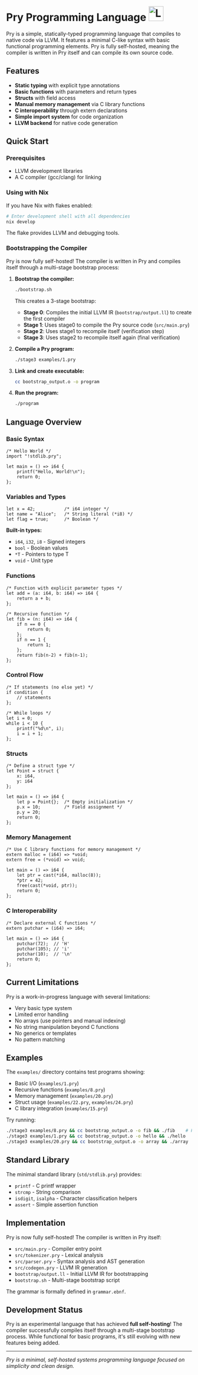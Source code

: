 <h1>
  Pry Programming Language
  <img src="images/logo.svg" width="40" alt="Logo" />
</h1>

Pry is a simple, statically-typed programming language that compiles to native code via LLVM. It features a minimal C-like syntax with basic functional programming elements. Pry is fully self-hosted, meaning the compiler is written in Pry itself and can compile its own source code.

## Features

- **Static typing** with explicit type annotations
- **Basic functions** with parameters and return types
- **Structs** with field access
- **Manual memory management** via C library functions
- **C interoperability** through extern declarations
- **Simple import system** for code organization
- **LLVM backend** for native code generation

## Quick Start

### Prerequisites

- LLVM development libraries
- A C compiler (gcc/clang) for linking

### Using with Nix

If you have Nix with flakes enabled:

```bash
# Enter development shell with all dependencies
nix develop
```

The flake provides LLVM and debugging tools.

### Bootstrapping the Compiler

Pry is now fully self-hosted! The compiler is written in Pry and compiles itself through a multi-stage bootstrap process:

1. **Bootstrap the compiler:**
   ```bash
   ./bootstrap.sh
   ```

   This creates a 3-stage bootstrap:
   - **Stage 0**: Compiles the initial LLVM IR (`bootstrap/output.ll`) to create the first compiler
   - **Stage 1**: Uses stage0 to compile the Pry source code (`src/main.pry`)
   - **Stage 2**: Uses stage1 to recompile itself (verification step)
   - **Stage 3**: Uses stage2 to recompile itself again (final verification)

2. **Compile a Pry program:**
   ```bash
   ./stage3 examples/1.pry
   ```

3. **Link and create executable:**
   ```bash
   cc bootstrap_output.o -o program
   ```

4. **Run the program:**
   ```bash
   ./program
   ```

## Language Overview

### Basic Syntax

```pry
/* Hello World */
import "!stdlib.pry";

let main = () => i64 {
    printf("Hello, World!\n");
    return 0;
};
```

### Variables and Types

```pry
let x = 42;           /* i64 integer */
let name = "Alice";   /* String literal (*i8) */
let flag = true;      /* Boolean */
```

**Built-in types:**
- `i64`, `i32`, `i8` - Signed integers  
- `bool` - Boolean values
- `*T` - Pointers to type T
- `void` - Unit type

### Functions

```pry
/* Function with explicit parameter types */
let add = (a: i64, b: i64) => i64 {
    return a + b;
};

/* Recursive function */
let fib = (n: i64) => i64 {
    if n == 0 {
        return 0;
    };
    if n == 1 {
        return 1;
    };
    return fib(n-2) + fib(n-1);
};
```

### Control Flow

```pry
/* If statements (no else yet) */
if condition {
    // statements
};

/* While loops */
let i = 0;
while i < 10 {
    printf("%d\n", i);
    i = i + 1;
};
```

### Structs

```pry
/* Define a struct type */
let Point = struct {
    x: i64,
    y: i64
};

let main = () => i64 {
    let p = Point{};  /* Empty initialization */
    p.x = 10;         /* Field assignment */
    p.y = 20;
    return 0;
};
```

### Memory Management

```pry
/* Use C library functions for memory management */
extern malloc = (i64) => *void;
extern free = (*void) => void;

let main = () => i64 {
    let ptr = cast(*i64, malloc(8));
    *ptr = 42;
    free(cast(*void, ptr));
    return 0;
};
```

### C Interoperability

```pry
/* Declare external C functions */
extern putchar = (i64) => i64;

let main = () => i64 {
    putchar(72);  // 'H'
    putchar(105); // 'i'
    putchar(10);  // '\n'
    return 0;
};
```

## Current Limitations

Pry is a work-in-progress language with several limitations:

- Very basic type system
- Limited error handling
- No arrays (use pointers and manual indexing)
- No string manipulation beyond C functions
- No generics or templates
- No pattern matching

## Examples

The `examples/` directory contains test programs showing:

- Basic I/O (`examples/1.pry`)
- Recursive functions (`examples/8.pry`) 
- Memory management (`examples/20.pry`)
- Struct usage (`examples/22.pry`, `examples/24.pry`)
- C library integration (`examples/15.pry`)

Try running:
```bash
./stage3 examples/8.pry && cc bootstrap_output.o -o fib && ./fib    # Fibonacci sequence
./stage3 examples/1.pry && cc bootstrap_output.o -o hello && ./hello    # Hello world
./stage3 examples/20.pry && cc bootstrap_output.o -o array && ./array   # Array manipulation
```

## Standard Library

The minimal standard library (`std/stdlib.pry`) provides:

- `printf` - C printf wrapper
- `strcmp` - String comparison
- `isdigit`, `isalpha` - Character classification helpers
- `assert` - Simple assertion function

## Implementation

Pry is now fully self-hosted! The compiler is written in Pry itself:

- `src/main.pry` - Compiler entry point
- `src/tokenizer.pry` - Lexical analysis
- `src/parser.pry` - Syntax analysis and AST generation  
- `src/codegen.pry` - LLVM IR generation
- `bootstrap/output.ll` - Initial LLVM IR for bootstrapping
- `bootstrap.sh` - Multi-stage bootstrap script

The grammar is formally defined in `grammar.ebnf`.

## Development Status

Pry is an experimental language that has achieved **full self-hosting**! The compiler successfully compiles itself through a multi-stage bootstrap process. While functional for basic programs, it's still evolving with new features being added.

---

*Pry is a minimal, self-hosted systems programming language focused on simplicity and clean design.*

